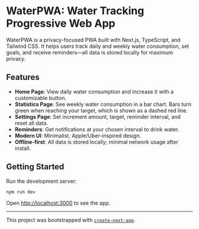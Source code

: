 # WaterPWA: Water Tracking Progressive Web App

WaterPWA is a privacy-focused PWA built with Next.js, TypeScript, and Tailwind CSS. It helps users track daily and weekly water consumption, set goals, and receive reminders—all data is stored locally for maximum privacy.

## Features
- **Home Page**: View daily water consumption and increase it with a customizable button.
- **Statistics Page**: See weekly water consumption in a bar chart. Bars turn green when reaching your target, which is shown as a dashed red line.
- **Settings Page**: Set increment amount, target, reminder interval, and reset all data.
- **Reminders**: Get notifications at your chosen interval to drink water.
- **Modern UI**: Minimalist, Apple/Uber-inspired design.
- **Offline-first**: All data is stored locally; minimal network usage after install.

## Getting Started

Run the development server:

```bash
npm run dev
```

Open [http://localhost:3000](http://localhost:3000) to see the app.

---

This project was bootstrapped with [`create-next-app`](https://nextjs.org/docs/app/api-reference/cli/create-next-app).
